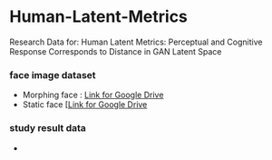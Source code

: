 # Human-Latent-Metrics
Research Data for: Human Latent Metrics: Perceptual and Cognitive Response Corresponds to Distance in GAN Latent Space

### face image dataset
- Morphing face : [Link for Google Drive](https://drive.google.com/drive/folders/1E6dfQSRHkZFpvxwzrnjG1Xe8w3yxxYhF?usp=sharing)
- Static face
[[Link for Google Drive](https://drive.google.com/drive/folders/1t-g6b2KBichUOqBSq8FUM2CNFidQp7SX?usp=sharing)


### study result data

- 
